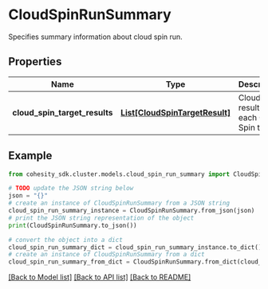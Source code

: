 # CloudSpinRunSummary

Specifies summary information about cloud spin run.

## Properties

Name | Type | Description | Notes
------------ | ------------- | ------------- | -------------
**cloud_spin_target_results** | [**List[CloudSpinTargetResult]**](CloudSpinTargetResult.md) | Cloud Spin results for each Cloud Spin target. | [optional] 

## Example

```python
from cohesity_sdk.cluster.models.cloud_spin_run_summary import CloudSpinRunSummary

# TODO update the JSON string below
json = "{}"
# create an instance of CloudSpinRunSummary from a JSON string
cloud_spin_run_summary_instance = CloudSpinRunSummary.from_json(json)
# print the JSON string representation of the object
print(CloudSpinRunSummary.to_json())

# convert the object into a dict
cloud_spin_run_summary_dict = cloud_spin_run_summary_instance.to_dict()
# create an instance of CloudSpinRunSummary from a dict
cloud_spin_run_summary_from_dict = CloudSpinRunSummary.from_dict(cloud_spin_run_summary_dict)
```
[[Back to Model list]](../README.md#documentation-for-models) [[Back to API list]](../README.md#documentation-for-api-endpoints) [[Back to README]](../README.md)


